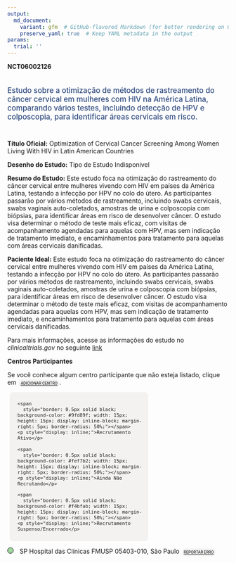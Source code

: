 ```yaml
---
output: 
  md_document:
    variant: gfm  # GitHub-flavored Markdown (for better rendering on GitHub)
    preserve_yaml: true  # Keep YAML metadata in the output
params:
  trial: ''
---
```


**NCT06002126**

<div style="padding: 5px 5px 5px 0px; font-size: 1.20em; font-weight: 500; color: #2E4A7F; text-align: left; margin-bottom: 20px">

Estudo sobre a otimização de métodos de rastreamento do câncer cervical
em mulheres com HIV na América Latina, comparando vários testes,
incluindo detecção de HPV e colposcopia, para identificar áreas
cervicais em risco.

</div>

**Título Oficial:** Optimization of Cervical Cancer Screening Among
Women Living With HIV in Latin American Countries

**Desenho do Estudo:** Tipo de Estudo Indisponivel

**Resumo do Estudo:** Este estudo foca na otimização do rastreamento do
câncer cervical entre mulheres vivendo com HIV em países da América
Latina, testando a infecção por HPV no colo do útero. As participantes
passarão por vários métodos de rastreamento, incluindo swabs cervicais,
swabs vaginais auto-coletados, amostras de urina e colposcopia com
biópsias, para identificar áreas em risco de desenvolver câncer. O
estudo visa determinar o método de teste mais eficaz, com visitas de
acompanhamento agendadas para aquelas com HPV, mas sem indicação de
tratamento imediato, e encaminhamentos para tratamento para aquelas com
áreas cervicais danificadas.

**Paciente Ideal:** Este estudo foca na otimização do rastreamento do
câncer cervical entre mulheres vivendo com HIV em países da América
Latina, testando a infecção por HPV no colo do útero. As participantes
passarão por vários métodos de rastreamento, incluindo swabs cervicais,
swabs vaginais auto-coletados, amostras de urina e colposcopia com
biópsias, para identificar áreas em risco de desenvolver câncer. O
estudo visa determinar o método de teste mais eficaz, com visitas de
acompanhamento agendadas para aquelas com HPV, mas sem indicação de
tratamento imediato, e encaminhamentos para tratamento para aquelas com
áreas cervicais danificadas.

Para mais informações, acesse as informações do estudo no
*clinicaltrials.gov* no seguinte
[link](https://clinicaltrials.gov/ct2/show/NCT06002126)

**Centros Participantes**

Se você conhece algum centro participante que não esteja listado, clique
em
<span style="color: #2E4A7F; margin-left: 2px; padding: 4px; background-color: #f3f2f1; border-radius: 8px; font-weight: 500; font-size: 0.6em"><a
href="https://flazar.shinyapps.io/formsapp?study_nct_id=NCT06002126&amp;location_id=N%2FA&amp;location_full_name=N%2FA&amp;form_type=Adicionar%20Centro"
target="_blank">ADICIONAR CENTRO</a></span>.

<div style="margin-bottom: 8px; margin-left: 5px; padding: 8px; max-width: 300px; background-color: #f3f2f1; border-radius: 8px; font-size: 0.9em">

<div style="margin-left: 10px;">

    <span 
      style="border: 0.5px solid black; background-color: #9fd89f; width: 15px; height: 15px; display: inline-block; margin-right: 5px; border-radius: 50%;"></span>
    <p style="display: inline;">Recrutamento Ativo</p>

</div>

<div style="margin-left: 10px;">

    <span 
      style="border: 0.5px solid black; background-color: #fef7b2; width: 15px; height: 15px; display: inline-block; margin-right: 5px; border-radius: 50%;"></span>
    <p style="display: inline;">Ainda Não Recrutando</p>

</div>

<div style="margin-left: 10px;">

    <span 
      style="border: 0.5px solid black; background-color: #f4bfab; width: 15px; height: 15px; display: inline-block; margin-right: 5px; border-radius: 50%;"></span>
    <p style="display: inline;">Recrutamento Suspenso/Encerrado</p>

</div>

</div>

<div style="margin: 0px;">

<span style="border: 0.5px solid black; display: inline-block; width: 12px; height: 12px; border-radius: 50%; margin-right: 10px; padding-bottom: 0px; background-color: #9fd89f;"></span>
SP Hospital das Clínicas FMUSP 05403-010, São Paulo
<span style="color: #2E4A7F; margin-left: 2px; padding: 4px; background-color: #f3f2f1; border-radius: 8px; font-weight: 500; font-size: 0.6em"><a
href="https://flazar.shinyapps.io/formsapp?study_nct_id=NCT06002126&amp;location_id=UNIVERSITYOFSAOPAULOSAOPAULO05403911BRAZIL&amp;location_full_name=Hospital%20das%20Cl%C3%ADnicas%20FMUSP%2C%2005403-010%2C%20S%C3%A3o%20Paulo&amp;form_type=Reportar%20Erro"
target="_blank">REPORTAR ERRO</a></span>

</div>
